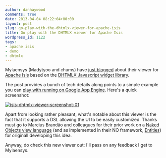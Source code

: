 ```yaml
---
author: danhaywood
comments: true
date: 2013-04-04 08:22:04+00:00
layout: post
slug: go-play-with-the-dhtmlx-viewer-for-apache-isis
title: Go play with the DHTMLX viewer for Apache Isis
wordpress_id: 1122
tags:
- apache isis
- demo
- dhtmlx
---
```


Mylaensys (Madytyoo and chums) have [just blogged](http://blog.mylaensys.com/2013/04/isis-viewer-dhtmlx-preview.html) about their viewer for [Apache Isis](http://isis.apache.org) based on the [DHTMLX Javascript widget library](http://dhtmlx.com/docs/products/dhtmlxSuite/index.shtml).

The post provides a bunch of tech details along points to a simple example you can [play with running on Google App Engine](http://isis-viewer-dhtmlx.appspot.com/).  Here's a quick screenshot:

[![isis-dhtmlx-viewer-screenshot-01](http://danhaywood.files.wordpress.com/2013/04/isis-dhtmlx-viewer-screenshot-01.png?w=600)](http://danhaywood.files.wordpress.com/2013/04/isis-dhtmlx-viewer-screenshot-01.png)

Apart from looking rather pleasant, what's notable about this viewer is the fact that it supports a DSL allowing the UI to be easily customized.  Thanks must go to Marcius Brandão and colleagues for their prior work on a [Naked Objects view language](http://www.slideshare.net/marciusbrandao/naked-objects-view-languageinfo-brasil) (and as implemented in their NO framework, [Entities](http://www.slideshare.net/marciusbrandao/framwork-entities)) for originall developing this idea.

Anyway, do check this new viewer out; I'll pass on any feedback I get to Mylaensys.
